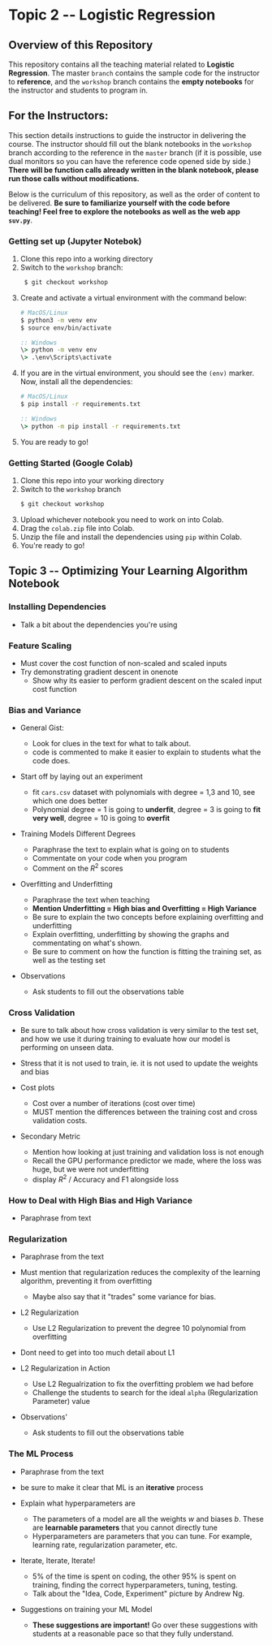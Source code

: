 # Topic 2 -- Logistic Regression 

## Overview of this Repository
This repository contains all the teaching material related to **Logistic Regression**. The master `branch` contains the sample code for the instructor to **reference**, and the `workshop` branch contains the **empty notebooks** for the instructor and students to program in.

## For the Instructors:

This section details instructions to guide the instructor in delivering the course. The instructor should fill out the blank notebooks in the `workshop` branch according to the reference in the `master` branch (if it is possible, use dual monitors so you can have the reference code opened side by side.) **There will be function calls already written in the blank notebook, please run those calls without modifications.**

Below is the curriculum of this repository, as well as the order of content to be delivered. **Be sure to familiarize yourself with the code before teaching! Feel free to explore the notebooks as well as the web app `suv.py`**.

### Getting set up (Jupyter Notebok)
1. Clone this repo into a working directory
2. Switch to the `workshop` branch:
   ```bash
    $ git checkout workshop
   ```
3. Create and activate a virtual environment with the command below:
    ```bash
    # MacOS/Linux
    $ python3 -m venv env 
    $ source env/bin/activate
    ```
    ```bat
    :: Windows
    \> python -m venv env 
    \> .\env\Scripts\activate
    ```
4. If you are in the virtual environment, you should see the `(env)` marker. Now, install all the dependencies:
    ```bash
    # MacOS/Linux
    $ pip install -r requirements.txt
    ```
    ```bat
    :: Windows
    \> python -m pip install -r requirements.txt
    ```
5. You are ready to go!

### Getting Started (Google Colab)
1. Clone this repo into your working directory
2. Switch to the `workshop` branch
    ```bash
    $ git checkout workshop
    ```
3. Upload whichever notebook you need to work on into Colab.
4. Drag the `colab.zip` file into Colab.
5. Unzip the file and install the dependencies using `pip` within Colab.
6. You're ready to go!


## Topic 3 -- Optimizing Your Learning Algorithm Notebook

### Installing Dependencies
- Talk a bit about the dependencies you're using

### Feature Scaling
- Must cover the cost function of non-scaled and scaled inputs
- Try demonstrating gradient descent in onenote
    - Show why its easier to perform gradient descent on the scaled input cost function

### Bias and Variance 
- General Gist:
    - Look for clues in the text for what to talk about.
    - code is commented to make it easier to explain to students what the code does.

- Start off by laying out an experiment 
    -  fit `cars.csv` dataset with polynomials with degree = 1,3 and 10, see which one does better
    - Polynomial degree = 1 is going to **underfit**, degree = 3 is going to **fit very well**, degree = 10 is going to **overfit**

- Training Models Different Degrees
    - Paraphrase the text to explain what is going on to students
    - Commentate on your code when you program
    - Comment on the $R^2$ scores

- Overfitting and Underfitting
    - Paraphrase the text when teaching 
    - **Mention Underfitting = High bias and Overfitting = High Variance**
    - Be sure to explain the two concepts before explaining overfitting and underfitting
    - Explain overfitting, underfitting by showing the graphs and commentating on what's shown. 
    - Be sure to comment on how the function is fitting the training set, as well as the testing set

- Observations
    - Ask students to fill out the observations table
  

### Cross Validation
- Be sure to talk about how cross validation is very similar to the test set, and how we use it during training to evaluate how our model is performing on unseen data.
- Stress that it is not used to train, ie. it is not used to update the weights and bias
- Cost plots
    - Cost over a number of iterations (cost over time)
    - MUST mention the differences between the training cost and cross validation costs.

- Secondary Metric
    - Mention how looking at just training and validation loss is not enough
    - Recall the GPU performance predictor we made, where the loss was huge, but we were not underfitting
    - display $R^2$ / Accuracy and F1 alongside loss

### How to Deal with High Bias and High Variance
- Paraphrase from text

### Regularization
- Paraphrase from the text
- Must mention that regularization reduces the complexity of the learning algorithm, preventing it from overfitting
    - Maybe also say that it "trades" some variance for bias.

- L2 Regularization
    - Use L2 Regularization to prevent the degree 10 polynomial from overfitting
- Dont need to get into too much detail about L1
- L2 Regularization in Action

    - Use L2 Regualrization to fix the overfitting problem we had before
    - Challenge the students to search for the ideal `alpha` (Regularization Parameter) value

- Observations'
    - Ask students to fill out the observations table

### The ML Process
- Paraphrase from the text
- be sure to make it clear that ML is an **iterative** process
- Explain what hyperparameters are
    - The parameters of a model are all the weights $w$ and biases $b$. These are **learnable parameters** that you cannot directly tune
    - Hyperparameters are parameters that you can tune. For example, learning rate, regularization parameter, etc.
- Iterate, Iterate, Iterate!
    - 5% of the time is spent on coding, the other 95% is spent on training, finding the correct hyperparameters, tuning, testing.
    - Talk about the "Idea, Code, Experiment" picture by Andrew Ng.

- Suggestions on training your ML Model
    - **These suggestions are important!** Go over these suggestions with students at a reasonable pace so that they fully understand.